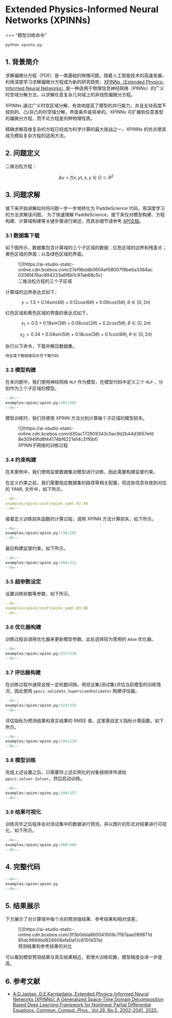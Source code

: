 # Extended Physics-Informed Neural Networks (XPINNs)

=== "模型训练命令"

``` sh
python xpinns.py
```

## 1. 背景简介

求解偏微分方程（PDE）是一类基础的物理问题，随着人工智能技术的高速发展，利用深度学习求解偏微分方程成为新的研究趋势。[XPINNs（Extended Physics-Informed Neural Networks）](https://doi.org/10.4208/cicp.OA-2020-0164)是一种适用于物理信息神经网络（PINNs）的广义时空域分解方法，以求解任意复杂几何域上的非线性偏微分方程。

XPINNs 通过广义时空区域分解，有效地提高了模型的并行能力，并且支持高度不规则的、凸/非凸的时空域分解，界面条件是简单的。XPINNs 可扩展到任意类型的偏微分方程，而不论方程是何种物理性质。

精确求解高维复杂的方程已经成为科学计算的最大挑战之一，XPINNs 的优点使其成为模拟复杂方程的适用方法。

## 2. 问题定义

二维泊松方程：

$$ \Delta u = f(x, y),  x,y \in \Omega \subset R^2$$

## 3. 问题求解

接下来开始讲解如何将问题一步一步地转化为 PaddleScience 代码，用深度学习的方法求解该问题。
为了快速理解 PaddleScience，接下来仅对模型构建、方程构建、计算域构建等关键步骤进行阐述，而其余细节请参考 [API文档](../api/arch.md)。

### 3.1 数据集下载

如下图所示，数据集包含计算域的三个子区域的数据：红色区域的边界和残差点；黄色区域的界面；以及绿色区域的界面。

<figure markdown>
  ![](https://ai-studio-static-online.cdn.bcebos.com/27ef9bddb0604ef58007f9be6a3364ac0336f476ac894233a6f6b1c97ab68c5c)
  <figcaption>二维泊松方程的三个子区域</figcaption>
</figure>

计算域的边界表达式如下，

$$ \gamma =1.5+0.14 sin(4θ)+0.12 cos(6θ)+0.09 cos(5θ), θ \in [0,2π) $$

红色区域和黄色区域的界面的表达式如下，

$$ \gamma_1 =0.5+0.18 sin(3θ)+0.08 cos(2θ)+0.2 cos(5θ), θ \in [0,2π)$$

$$ \gamma_2 =0.34+0.04 sin(5θ)+0.18 cos(3θ)+0.1 cos(6θ), θ \in [0,2π) $$

执行以下命令，下载并解压数据集。

``` sh
待生成下载链接后补充下载代码
```

### 3.3 模型构建

在本问题中，我们使用神经网络 `MLP` 作为模型，在模型代码中定义三个 `MLP` ，分别作为三个子区域的模型。

``` py linenums="301"
--8<--
examples/xpinn/xpinn.py:301:302
--8<--
```

模型训练时，我们将使用 XPINN 方法分别计算每个子区域的模型损失。

<figure markdown>
  ![](https://ai-studio-static-online.cdn.bcebos.com/d30ac172809343c5ac9d2b44d3657efd8e30949fd8f44174bf6221e14c31f6bf)
  <figcaption>XPINN子网络的训练过程</figcaption>
</figure>

### 3.4 约束构建

在本案例中，我们使用监督数据集对模型进行训练，因此需要构建监督约束。

在定义约束之前，我们需要指定数据集的路径等相关配置，将这些信息存放到对应的 YAML 文件中，如下所示。

``` yaml linenums="43"
--8<--
examples/xpinn/conf/xpinn.yaml:43:44
--8<--
```

接着定义训练损失函数的计算过程，调用 XPINN 方法计算损失，如下所示。

``` py linenums="130"
--8<--
examples/xpinn/xpinn.py:130:191
--8<--
```

最后构建监督约束，如下所示。

``` py linenums="304"
--8<--
examples/xpinn/xpinn.py:304:311
--8<--
```

### 3.5 超参数设定

设置训练轮数等参数，如下所示。

``` yaml linenums="83"
--8<--
examples/xpinn/conf/xpinn.yaml:83:88
--8<--
```

### 3.6 优化器构建

训练过程会调用优化器来更新模型参数，此处选择较为常用的 `Adam` 优化器。

``` py linenums="337"
--8<--
examples/xpinn/xpinn.py:337:338
--8<--
```

### 3.7 评估器构建

在训练过程中通常会按一定轮数间隔，用验证集(测试集)评估当前模型的训练情况，因此使用 `ppsci.validate.SupervisedValidator` 构建评估器。

``` py linenums="100"
--8<--
examples/xpinn/xpinn.py:324:335
--8<--
```

评估指标为预测结果和真实结果的 RMSE 值，这里需自定义指标计算函数，如下所示。

``` py linenums="194"
--8<--
examples/xpinn/xpinn.py:194:219
--8<--
```

### 3.8 模型训练

完成上述设置之后，只需要将上述实例化的对象按顺序传递给 `ppsci.solver.Solver`，然后启动训练。

``` py linenums="340"
--8<--
examples/xpinn/xpinn.py:340:357
--8<--
```

### 3.9 结果可视化

训练完毕之后程序会对测试集中的数据进行预测，并以图片的形式对结果进行可视化，如下所示。

``` py linenums="360"
--8<--
examples/xpinn/xpinn.py:360:384
--8<--
```

## 4. 完整代码

``` py linenums="1" title="cfdgcn.py"
--8<--
examples/xpinn/xpinn.py
--8<--
```

## 5. 结果展示

下方展示了对计算域中每个点的预测值结果、参考结果和相对误差。

<figure markdown>
  ![](https://ai-studio-static-online.cdn.bcebos.com/3f3b0dda860041009c7f87aae099871d85dc9694bd924608afa0af2c6101d37e)
  <figcaption>预测结果和参考结果的对比</figcaption>
</figure>

可以看到模型预测结果与真实结果相近，若增大训练轮数，模型精度会进一步提高。

## 6. 参考文献

* [A.D.Jagtap, G.E.Karniadakis, Extended Physics-Informed Neural Networks (XPINNs): A Generalized Space-Time Domain Decomposition Based Deep Learning Framework for Nonlinear Partial Differential Equations, Commun. Comput. Phys., Vol.28, No.5, 2002-2041, 2020.](https://doi.org/10.4208/cicp.OA-2020-0164)
